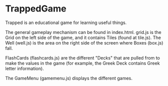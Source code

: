 # TrappedGame

Trapped is an educational game for learning useful things.

The general gameplay mechanism can be found in index.html.  grid.js is the Grid on the left side of the game, and it contains Tiles (found at tile.js).  The Well (well.js) is the area on the right side of the screen where Boxes (box.js) fall.

FlashCards (flashcards.js) are the different "Decks" that are pulled from to make the values in the game (for example, the Greek Deck contains Greek letter information).

The GameMenu (gamemenu.js) displays the different games.
